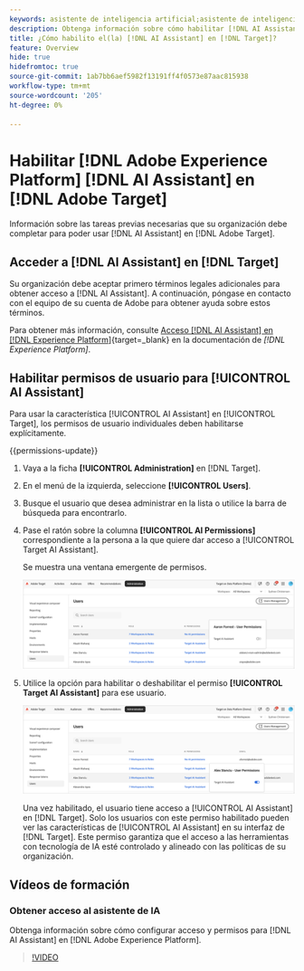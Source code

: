 ```yaml
---
keywords: asistente de inteligencia artificial;asistente de inteligencia artificial
description: Obtenga información sobre cómo habilitar [!DNL AI Assistant] en[!DNL &#x200B; Adobe Target].
title: ¿Cómo habilito el(la) [!DNL AI Assistant] en [!DNL Target]?
feature: Overview
hide: true
hidefromtoc: true
source-git-commit: 1ab7bb6aef5982f13191ff4f0573e87aac815938
workflow-type: tm+mt
source-wordcount: '205'
ht-degree: 0%

---
```


# Habilitar [!DNL Adobe Experience Platform] [!DNL AI Assistant] en [!DNL Adobe Target]

Información sobre las tareas previas necesarias que su organización debe completar para poder usar [!DNL AI Assistant] en [!DNL Adobe Target].

## Acceder a [!DNL AI Assistant] en [!DNL Target]

Su organización debe aceptar primero términos legales adicionales para obtener acceso a [!DNL AI Assistant]. A continuación, póngase en contacto con el equipo de su cuenta de Adobe para obtener ayuda sobre estos términos.

Para obtener más información, consulte [Acceso [!DNL AI Assistant] en [!DNL Experience Platform]](https://experienceleague.adobe.com/en/docs/experience-platform/ai-assistant/access){target=_blank} en la documentación de *[!DNL Experience Platform]*.

## Habilitar permisos de usuario para [!UICONTROL AI Assistant]

Para usar la característica [!UICONTROL AI Assistant] en [!UICONTROL Target], los permisos de usuario individuales deben habilitarse explícitamente.

{{permissions-update}}

1. Vaya a la ficha **[!UICONTROL Administration]** en [!DNL Target].
1. En el menú de la izquierda, seleccione **[!UICONTROL Users]**.
1. Busque el usuario que desea administrar en la lista o utilice la barra de búsqueda para encontrarlo.
1. Pase el ratón sobre la columna **[!UICONTROL AI Permissions]** correspondiente a la persona a la que quiere dar acceso a [!UICONTROL Target AI Assistant].

   Se muestra una ventana emergente de permisos.

   ![Configuración del Asistente de IA](/help/main/c-intro/assets/ai-pop-up2.png)

1. Utilice la opción para habilitar o deshabilitar el permiso **[!UICONTROL Target AI Assistant]** para ese usuario.

   ![Ventana emergente de permisos del Asistente de IA](/help/main/c-intro/assets/ai-pop-up.png)

   Una vez habilitado, el usuario tiene acceso a [!UICONTROL AI Assistant] en [!DNL Target]. Solo los usuarios con este permiso habilitado pueden ver las características de [!UICONTROL AI Assistant] en su interfaz de [!DNL Target]. Este permiso garantiza que el acceso a las herramientas con tecnología de IA esté controlado y alineado con las políticas de su organización.

## Vídeos de formación

### Obtener acceso al asistente de IA

Obtenga información sobre cómo configurar acceso y permisos para [!DNL AI Assistant] en [!DNL Adobe Experience Platform].

>[!VIDEO](https://video.tv.adobe.com/v/3436470/?learn=on&#x26;enablevpops)
